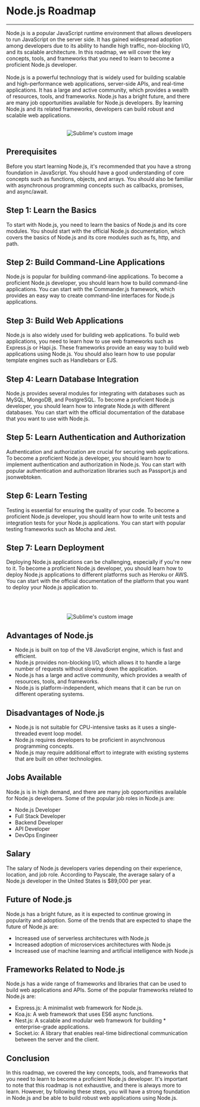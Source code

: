 # Node.js Roadmap
<hr>
Node.js is a popular JavaScript runtime environment that allows developers to run JavaScript on the server side. It has gained widespread adoption among developers due to its ability to handle high traffic, non-blocking I/O, and its scalable architecture. In this roadmap, we will cover the key concepts, tools, and frameworks that you need to learn to become a proficient Node.js developer.
<br>
<br>
Node.js is a powerful technology that is widely used for building scalable and high-performance web applications, server-side APIs, and real-time applications. It has a large and active community, which provides a wealth of resources, tools, and frameworks. Node.js has a bright future, and there are many job opportunities available for Node.js developers. By learning Node.js and its related frameworks, developers can build robust and scalable web applications.
<br>
<br>
<p align="center">
  <img src="https://res.cloudinary.com/practicaldev/image/fetch/s--e_rqeB7o--/c_limit%2Cf_auto%2Cfl_progressive%2Cq_auto%2Cw_880/https://cdn-images-1.medium.com/max/2400/1%2AFPtQLT2Zk-baHficCz_mXQ.png" alt="Sublime's custom image"/>
</p>

## Prerequisites
Before you start learning Node.js, it's recommended that you have a strong foundation in JavaScript. You should have a good understanding of core concepts such as functions, objects, and arrays. You should also be familiar with asynchronous programming concepts such as callbacks, promises, and async/await.

## Step 1: Learn the Basics
To start with Node.js, you need to learn the basics of Node.js and its core modules. You should start with the official Node.js documentation, which covers the basics of Node.js and its core modules such as fs, http, and path.

## Step 2: Build Command-Line Applications
Node.js is popular for building command-line applications. To become a proficient Node.js developer, you should learn how to build command-line applications. You can start with the Commander.js framework, which provides an easy way to create command-line interfaces for Node.js applications.

## Step 3: Build Web Applications
Node.js is also widely used for building web applications. To build web applications, you need to learn how to use web frameworks such as Express.js or Hapi.js. These frameworks provide an easy way to build web applications using Node.js. You should also learn how to use popular template engines such as Handlebars or EJS.

## Step 4: Learn Database Integration
Node.js provides several modules for integrating with databases such as MySQL, MongoDB, and PostgreSQL. To become a proficient Node.js developer, you should learn how to integrate Node.js with different databases. You can start with the official documentation of the database that you want to use with Node.js.

## Step 5: Learn Authentication and Authorization
Authentication and authorization are crucial for securing web applications. To become a proficient Node.js developer, you should learn how to implement authentication and authorization in Node.js. You can start with popular authentication and authorization libraries such as Passport.js and jsonwebtoken.

## Step 6: Learn Testing
Testing is essential for ensuring the quality of your code. To become a proficient Node.js developer, you should learn how to write unit tests and integration tests for your Node.js applications. You can start with popular testing frameworks such as Mocha and Jest.

## Step 7: Learn Deployment
Deploying Node.js applications can be challenging, especially if you're new to it. To become a proficient Node.js developer, you should learn how to deploy Node.js applications to different platforms such as Heroku or AWS. You can start with the official documentation of the platform that you want to deploy your Node.js application to.

<br>
<br>
<p align="center">
  <img src="https://bs-uploads.toptal.io/blackfish-uploads/components/seo/content/og_image_file/og_image/1181582/secure-rest-api-in-nodejs-18f43b3033c239da5d2525cfd9fdc98f.png" alt="Sublime's custom image"/>
</p>

## Advantages of Node.js
* Node.js is built on top of the V8 JavaScript engine, which is fast and efficient.
* Node.js provides non-blocking I/O, which allows it to handle a large number of requests without slowing down the application.
* Node.js has a large and active community, which provides a wealth of resources, tools, and frameworks.
* Node.js is platform-independent, which means that it can be run on different operating systems.

## Disadvantages of Node.js
* Node.js is not suitable for CPU-intensive tasks as it uses a single-threaded event loop model.
* Node.js requires developers to be proficient in asynchronous programming concepts.
* Node.js may require additional effort to integrate with existing systems that are built on other technologies.

## Jobs Available
Node.js is in high demand, and there are many job opportunities available for Node.js developers. Some of the popular job roles in Node.js are:

* Node.js Developer
* Full Stack Developer
* Backend Developer
* API Developer
* DevOps Engineer

## Salary
The salary of Node.js developers varies depending on their experience, location, and job role. According to Payscale, the average salary of a Node.js developer in the United States is $89,000 per year.

## Future of Node.js
Node.js has a bright future, as it is expected to continue growing in popularity and adoption. Some of the trends that are expected to shape the future of Node.js are:

* Increased use of serverless architectures with Node.js
* Increased adoption of microservices architectures with Node.js
* Increased use of machine learning and artificial intelligence with Node.js

## Frameworks Related to Node.js
Node.js has a wide range of frameworks and libraries that can be used to build web applications and APIs. Some of the popular frameworks related to Node.js are:

* Express.js: A minimalist web framework for Node.js.
* Koa.js: A web framework that uses ES6 async functions.
* Nest.js: A scalable and modular web framework for building * enterprise-grade applications.
* Socket.io: A library that enables real-time bidirectional communication between the server and the client.

## Conclusion
In this roadmap, we covered the key concepts, tools, and frameworks that you need to learn to become a proficient Node.js developer. It's important to note that this roadmap is not exhaustive, and there is always more to learn. However, by following these steps, you will have a strong foundation in Node.js and be able to build robust web applications using Node.js.